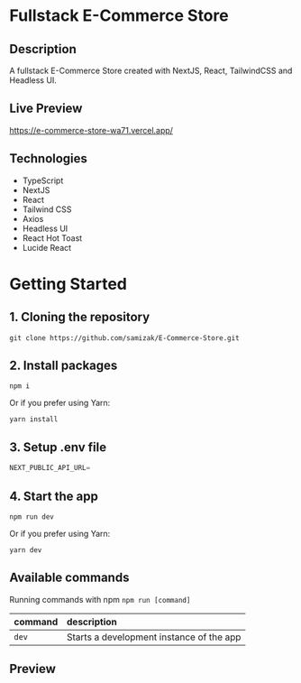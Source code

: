 # Fullstack E-Commerce Store

## Description
A fullstack E-Commerce Store created with NextJS, React, TailwindCSS and Headless UI.

## Live Preview
https://e-commerce-store-wa71.vercel.app/

## Technologies
* TypeScript
* NextJS
* React
* Tailwind CSS
* Axios
* Headless UI
* React Hot Toast
* Lucide React

# Getting Started

## 1. Cloning the repository
```shell
git clone https://github.com/samizak/E-Commerce-Store.git
```

## 2. Install packages
```shell
npm i
```
Or if you prefer using Yarn:
```shell
yarn install
```

## 3. Setup .env file
```js
NEXT_PUBLIC_API_URL=
```

## 4. Start the app
```shell
npm run dev
```
Or if you prefer using Yarn:
```shell
yarn dev
```

## Available commands

Running commands with npm `npm run [command]`

| command         | description                              |
| :-------------- | :--------------------------------------- |
| `dev`           | Starts a development instance of the app |


## Preview

